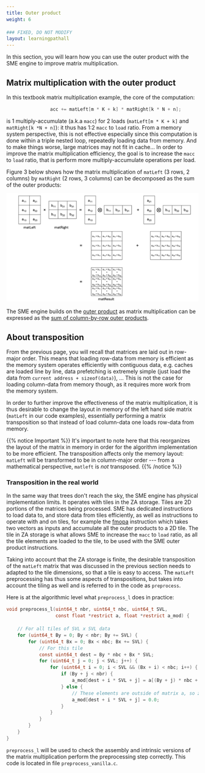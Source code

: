 ```yaml
---
title: Outer product
weight: 6

### FIXED, DO NOT MODIFY
layout: learningpathall
---
```


In this section, you will learn how you can use the outer product with the SME engine to improve matrix multiplication.

## Matrix multiplication with the outer product

In this textbook matrix multiplication example, the core of the computation:

```C
                acc += matLeft[m * K + k] * matRight[k * N + n];
```

is 1 multiply-accumulate (a.k.a ``macc``) for 2 loads (``matLeft[m * K + k]``
and ``matRight[k *N + n]``): it thus has 1:2 ``macc``  to ``load`` ratio. From a
memory system perspective, this is not effective especially since this
computation is done within a triple nested loop, repeatedly loading data from
memory. And to make things worse, large matrices may not fit in cache... In
order to improve the matrix multiplication efficiency, the goal is to increase
the ``macc`` to ``load`` ratio, that is perform more multiply-accumulate
operations per load.

Figure 3 below shows how the matrix multiplication of ``matLeft`` (3 rows, 2
columns) by ``matRight`` (2 rows, 3 columns) can be decomposed as the sum of the
outer products:

![example image alt-text#center](outer_product.png "Figure 3. Outer product based matrix multiplication")

The SME engine builds on the
[outer product](https://en.wikipedia.org/wiki/Outer_product) as matrix
multiplication can be expressed as the
[sum of column-by-row outer products](https://en.wikipedia.org/wiki/Outer_product#Connection_with_the_matrix_product).


## About transposition

From the previous page, you will recall that matrices are laid out in row-major
order. This means that loading row-data from memory is efficient as the memory
system operates efficiently with contiguous data, e.g. caches are loaded line by
line, data prefetching is extremely simple (just load the data from
``current address + sizeof(data)``), ... This is not the case for loading column-data from
memory though, as it requires more work from the memory system.

In order to further improve the effectiveness of the matrix multiplication, it
is thus desirable to change the layout in memory of the left hand side matrix
(``matLeft`` in our code examples), essentially performing a matrix
transposition so that instead of load column-data one loads row-data from
memory.

{{% notice Important %}}
It's important to note here that this reorganizes the layout of the matrix in
memory in order for the algorithm implementation to be more efficient. The
transposition affects only the memory layout: ``matLeft`` will be transformed to
be in column-major order --- from a mathematical perspective, ``matleft`` is
*not* transposed.
{{% /notice %}}

### Transposition in the real world

In the same way that trees don't reach the sky, the SME engine has physical implementation limits. It operates with tiles in the ZA storage. Tiles are 2D portions of the matrices being processed. SME has dedicated instructions to load data to, and store data from tiles efficiently, as well as instructions to operate with and on tiles, for example the [fmopa](https://developer.arm.com/documentation/ddi0602/latest/SME-Instructions/FMOPA--non-widening---Floating-point-outer-product-and-accumulate-?lang=en)
instruction which takes two vectors as inputs and accumulate all the outer
products to a 2D tile. The tile in ZA storage is what allows SME to increase the
``macc`` to ``load`` ratio, as all the tile elements are loaded to the tile, to
be used with the SME outer product instructions.

Taking into account that the ZA storage is finite, the desirable transposition
of the ``matLeft`` matrix that was discussed in the previous section needs to
adapted to the tile dimensions, so that a tile is easy to access. The
``matLeft`` preprocessing has thus some aspects of transpositions, but takes
into account the tiling as well and is referred to in the code as
``preprocess``.

Here is at the algorithmic level what ``preprocess_l`` does in practice:

```C
void preprocess_l(uint64_t nbr, uint64_t nbc, uint64_t SVL,
                  const float *restrict a, float *restrict a_mod) {

    // For all tiles of SVL x SVL data
    for (uint64_t By = 0; By < nbr; By += SVL) {
        for (uint64_t Bx = 0; Bx < nbc; Bx += SVL) {
            // For this tile
            const uint64_t dest = By * nbc + Bx * SVL;
            for (uint64_t j = 0; j < SVL; j++) {
                for (uint64_t i = 0; i < SVL && (Bx + i) < nbc; i++) {
                    if (By + j < nbr) {
                        a_mod[dest + i * SVL + j] = a[(By + j) * nbc + Bx + i];
                    } else {
                        // These elements are outside of matrix a, so zero them.
                        a_mod[dest + i * SVL + j] = 0.0;
                    }
                }
            }
        }
    }
}
```

``preprocess_l`` will be used to check the assembly and intrinsic versions of
the matrix multiplication perform the preprocessing step correctly. This code is
located in file ``preprocess_vanilla.c``.

